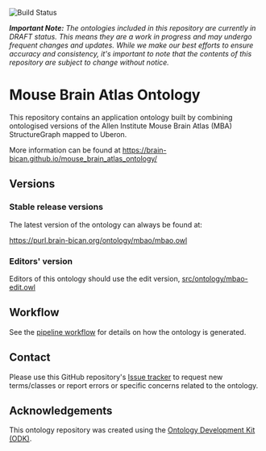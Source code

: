 
![Build Status](https://github.com/hkir-dev/mouse_brain_atlas_ontology/workflows/CI/badge.svg)

_**Important Note:** The ontologies included in this repository are currently in DRAFT status. This means they are a work in progress and may undergo frequent changes and updates. While we make our best efforts to ensure accuracy and consistency, it's important to note that the contents of this repository are subject to change without notice._

# Mouse Brain Atlas Ontology

This repository contains an application ontology built by combining ontologised versions of the Allen Institute Mouse Brain Atlas (MBA) StructureGraph mapped to Uberon. 

More information can be found at https://brain-bican.github.io/mouse_brain_atlas_ontology/

## Versions

### Stable release versions

The latest version of the ontology can always be found at:

https://purl.brain-bican.org/ontology/mbao/mbao.owl

### Editors' version

Editors of this ontology should use the edit version, [src/ontology/mbao-edit.owl](src/ontology/mbao-edit.owl)

## Workflow

See the [pipeline workflow](docs/main_flow.md) for details on how the ontology is generated.

## Contact

Please use this GitHub repository's [Issue tracker](https://github.com/brain-bican/mouse_brain_atlas_ontology/issues) to request new terms/classes or report errors or specific concerns related to the ontology.

## Acknowledgements

This ontology repository was created using the [Ontology Development Kit (ODK)](https://github.com/INCATools/ontology-development-kit).
